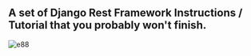 ## A set of Django Rest Framework Instructions / Tutorial that **you probably won't finish**.

![e88](https://github.com/AmirAbbas-Mashayekhi/DRF-Notes/assets/126431707/0d2e8e6f-7854-4aff-806c-c2cde8ea37b2)
